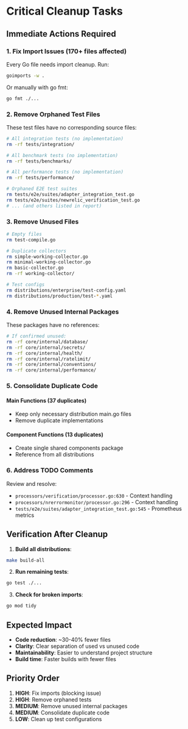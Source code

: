 # Critical Cleanup Tasks

## Immediate Actions Required

### 1. Fix Import Issues (170+ files affected)
Every Go file needs import cleanup. Run:
```bash
goimports -w .
```
Or manually with go fmt:
```bash
go fmt ./...
```

### 2. Remove Orphaned Test Files
These test files have no corresponding source files:
```bash
# All integration tests (no implementation)
rm -rf tests/integration/

# All benchmark tests (no implementation)
rm -rf tests/benchmarks/

# All performance tests (no implementation)  
rm -rf tests/performance/

# Orphaned E2E test suites
rm tests/e2e/suites/adapter_integration_test.go
rm tests/e2e/suites/newrelic_verification_test.go
# ... (and others listed in report)
```

### 3. Remove Unused Files
```bash
# Empty files
rm test-compile.go

# Duplicate collectors
rm simple-working-collector.go
rm minimal-working-collector.go
rm basic-collector.go
rm -rf working-collector/

# Test configs
rm distributions/enterprise/test-config.yaml
rm distributions/production/test-*.yaml
```

### 4. Remove Unused Internal Packages
These packages have no references:
```bash
# If confirmed unused:
rm -rf core/internal/database/
rm -rf core/internal/secrets/
rm -rf core/internal/health/
rm -rf core/internal/ratelimit/
rm -rf core/internal/conventions/
rm -rf core/internal/performance/
```

### 5. Consolidate Duplicate Code

#### Main Functions (37 duplicates)
- Keep only necessary distribution main.go files
- Remove duplicate implementations

#### Component Functions (13 duplicates)
- Create single shared components package
- Reference from all distributions

### 6. Address TODO Comments
Review and resolve:
- `processors/verification/processor.go:630` - Context handling
- `processors/nrerrormonitor/processor.go:296` - Context handling
- `tests/e2e/suites/adapter_integration_test.go:545` - Prometheus metrics

## Verification After Cleanup

1. **Build all distributions**:
```bash
make build-all
```

2. **Run remaining tests**:
```bash
go test ./...
```

3. **Check for broken imports**:
```bash
go mod tidy
```

## Expected Impact

- **Code reduction**: ~30-40% fewer files
- **Clarity**: Clear separation of used vs unused code
- **Maintainability**: Easier to understand project structure
- **Build time**: Faster builds with fewer files

## Priority Order

1. **HIGH**: Fix imports (blocking issue)
2. **HIGH**: Remove orphaned tests 
3. **MEDIUM**: Remove unused internal packages
4. **MEDIUM**: Consolidate duplicate code
5. **LOW**: Clean up test configurations